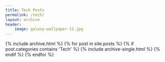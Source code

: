 ```yaml
---
title: Tech Posts
permalink: /tech/
layout: archive
header:
    image: galaxy-wallpaper-11.jpg
---
```


{% include archive.html %}
{% for post in site.posts %}
    {% if post.categories contains 'Tech' %}
        {% include archive-single.html %}
    {% endif %}
{% endfor %}


